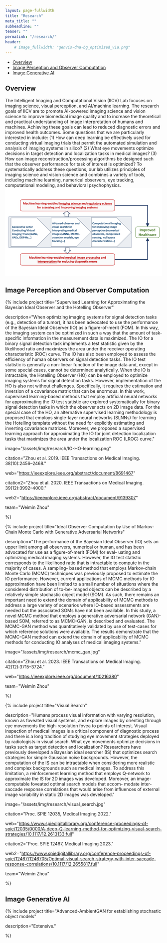 ```yaml
---
layout: page-fullwidth
title: "Research"
meta_title: ""
subheadline: ""
teaser: ""
permalink: "/research/"
header:
    # image_fullwidth: "genvis-dna-bg_optimized_v1a.png"
---
```


<div data-magellan-expedition="fixed">
  <ul class="sub-nav">
    <li data-magellan-arrival="Overview"><a href="#Overview">Overview</a></li>
    <li data-magellan-arrival="IPOC"><a href="#IPOC">Image Perception and Observer Computation</a></li>
    <li data-magellan-arrival="IGAI"><a href="#IGAI">Image Generative AI</a></li>
  </ul>
</div>

<h2 data-magellan-destination="Overview">Overview</h2>
<a name="Overview"></a>
The Intelligent Imaging and Computational Vision (IICV) Lab focuses on imaging science, visual perception, and AI/machine learning. The research goals of IICV are to promote AI-powered imaging science and vision science to improve biomedical image quality and to increase the theoretical and practical understanding of image interpretation of humans and machines. Achieving these goals can lead to reduced diagnostic errors and improved health outcomes. Some questions that we are particularly interested in include: (1) How can deep learning be effectively used for conducting virtual imaging trials that permit the automated simulation and analysis of imaging systems in silico? (2) What eye movements optimize decisions in target detection and localization tasks in medical images? (3) How can image reconstruction/processing algorithms be designed such that the observer performance for task of interest is optimized? To systematically address these questions, our lab utilizes principles of imaging science and vision science and combines a variety of tools, including machine learning, numerical observers, eye tracking, computational modeling, and behavioral psychophysics.
<img src="/assets/img/research/research-overview.png">

<h2 data-magellan-destination="IPOC">Image Perception and Observer Computation</h2>
<a name="IPOC"></a>

{% include project
  title="Supervised Learning for Approximating the Bayesian Ideal Observer and the Hotelling Observer"

  description="When optimizing imaging systems for signal detection tasks (e.g., detection of a tumor), it has been advocated to use the performance of the Bayesian Ideal Observer (IO) as a figure-of-merit (FOM). In this way, the imaging system can be optimized in such a way that the amount of task-specific information in the measurement data is maximized. The IO for a binary signal detection task implements a test statistic given by the likelihood ratio and maximizes the area under the receiver operating characteristic (ROC) curve. The IO has also been employed to assess the efficiency of human observers on signal detection tasks. The IO test statistic is generally a non-linear function of the image data and, except in some special cases, cannot be determined analytically. When the IO is intractable, the Hotelling Observer (HO) can be employed to optimize imaging systems for signal detection tasks. However, implementation of the HO is also not without challenges. Specifically, it requires the estimation and inversion of a covariance matrix that can be enormous. In this work, supervised learning-based methods that employ artificial neural networks for approximating the IO test statistic are explored systematically for binary signal detection tasks in which the observer acts on 2D image data. For the special case of the HO, an alternative supervised learning methodology is proposed that employs single-layer neural networks (SLNNs) for learning the Hotelling template without the need for explicitly estimating and inverting covariance matrices. Moreover, we proposed a supervised learning approach for approximating the IO for joint detection localization tasks that maximizes the area under the localization ROC (LROC) curve."

  image="/assets/img/research/IO-HO-learning.png"

  citation="Zhou et al. 2019. IEEE Transactions on Medical Imaging. 38(10):2456–2468."
  
  web="https://ieeexplore.ieee.org/abstract/document/8691467"

  citation2="Zhou et al. 2020. IEEE Transactions on Medical Imaging. 39(12):3992–4000."

  web2="https://ieeexplore.ieee.org/abstract/document/9139307"

  team="Weimin Zhou"

%}

{% include project
  title="Ideal Observer Computation by Use of Markov-Chain Monte Carlo with Generative Adversarial Networks"

  description="The performance of the Bayesian Ideal Observer (IO) sets an upper limit among all observers, numerical or human, and has been advocated for use as a figure-of-merit (FOM) for eval- uating and optimizing medical imaging systems. However, the IO test statistic corresponds to the likelihood ratio that is intractable to compute in the majority of cases. A sampling- based method that employs Markov-chain Monte Carlo (MCMC) techniques was previously proposed to estimate the IO performance. However, current applications of MCMC methods for IO approximation have been limited to a small number of situations where the considered distribution of to-be-imaged objects can be described by a relatively simple stochastic object model (SOM). As such, there remains an important need to extend the domain of applicability of MCMC methods to address a large variety of scenarios where IO-based assessments are needed but the associated SOMs have not been available. In this study, a novel MCMC method that employs a generative adversarial network (GAN)-based SOM, referred to as MCMC-GAN, is described and evaluated. The MCMC-GAN method was quantitatively validated by use of test-cases for which reference solutions were available. The results demonstrate that the MCMC-GAN method can extend the domain of applicability of MCMC methods for conducting IO analyses of medical imaging systems."

  image="/assets/img/research/mcmc_gan.jpg"

  citation="Zhou et al. 2023. IEEE Transactions on Medical Imaging. 42(12):3715–3724."

  web="https://ieeexplore.ieee.org/document/10216380"

  team="Weimin Zhou"

%}


{% include project
  title="Visual Search"

  description="Humans process visual information with varying resolution, known as foveated visual systems, and explore images by orienting through eye movements the high-resolution fovea to points of interest. Visual inspection of medical images is a critical component of diagnostic process and there is a long tradition of studying eye movement strategies deployed by radiologists in visual search. What eye movements optimize decisions in tasks such as target detection and localization? Researchers have previously developed a Bayesian ideal searcher (IS) that optimizes search strategies for simple Gaussian noise backgrounds. However, the computation of the IS can be intractable when considering more realistic and complex backgrounds such as medical images. To address this limitation, a reinforcement learning method that employs Q-network to approximate the IS for 2D images was developed. Moreover, an image-computable foveated optimal search models that accom- modate inter-saccade response correlations that would arise from influences of external image variability in static 2D images was developed."

  image="/assets/img/research/visual_search.jpg"

  citation="Proc. SPIE 12035, Medical Imaging 2022."

  web="https://www.spiedigitallibrary.org/conference-proceedings-of-spie/12035/0000/A-deep-Q-learning-method-for-optimizing-visual-search-strategies/10.1117/12.2613133.full"

  citation2="Proc. SPIE 12467, Medical Imaging 2023."

  web2="https://www.spiedigitallibrary.org/conference-proceedings-of-spie/12467/1246705/Optimal-visual-search-strategy-with-inter-saccade-response-correlations/10.1117/12.2655817.full"

  team="Weimin Zhou"

%}



<h2 data-magellan-destination="IGAI">Image Generative AI</h2>
<a name="IGAI"></a>

{% include project
  title="Advanced-AmbientGAN for establishing stochastic object models"

  description="Extensive."

  

%}


